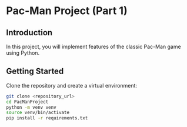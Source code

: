 # Pac-Man Project (Part 1)

## Introduction
In this project, you will implement features of the classic Pac-Man game using Python.

## Getting Started
Clone the repository and create a virtual environment:
```bash
git clone <repository_url>
cd PacManProject
python -m venv venv
source venv/bin/activate
pip install -r requirements.txt

